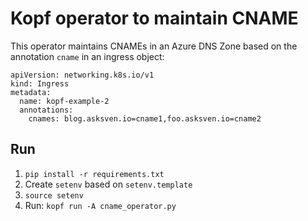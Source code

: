 # Kopf operator to maintain CNAME

This operator maintains CNAMEs in an Azure DNS Zone based on the annotation `cname` in an ingress object:

```
apiVersion: networking.k8s.io/v1
kind: Ingress
metadata:
  name: kopf-example-2
  annotations:
    cnames: blog.asksven.io=cname1,foo.asksven.io=cname2
```

## Run

1. `pip install -r requirements.txt`
1. Create `setenv` based on `setenv.template`
1. `source setenv`
1. Run: `kopf run -A cname_operator.py`

